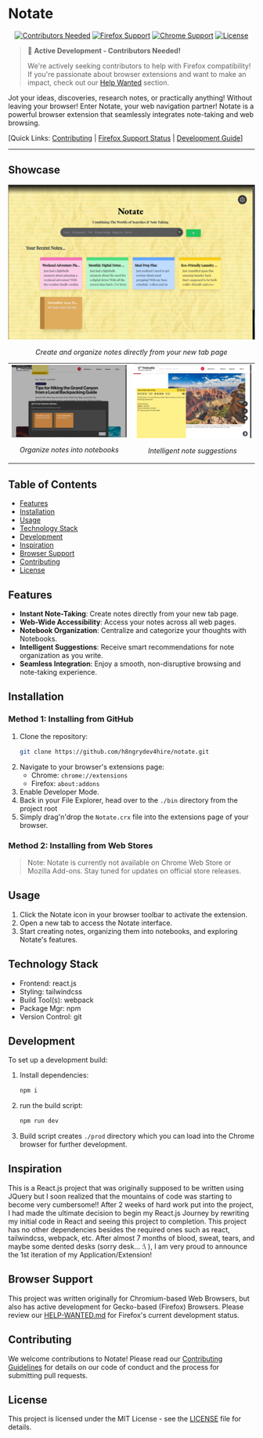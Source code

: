 # Notate

<div align="center">

[![Contributors Needed](https://img.shields.io/badge/Contributors-Needed-red.svg)](CONTRIBUTING.md)
[![Firefox Support](https://img.shields.io/badge/Firefox_Support-In_Progress-orange.svg)](CONTRIBUTING.md)
[![Chrome Support](https://img.shields.io/badge/Chrome-Full_Support-green.svg)](CONTRIBUTING.md)
[![License](https://img.shields.io/badge/License-MIT-blue.svg)](LICENSE)

</div>

> 🚧 **Active Development - Contributors Needed!** 
>
> We're actively seeking contributors to help with Firefox compatibility! If you're passionate about browser extensions and want to make an impact, check out our [Help Wanted](#help-wanted) section.

Jot your ideas, discoveries, research notes, or practically anything! Without leaving your browser! Enter Notate, your web navigation partner! 
Notate is a powerful browser extension that seamlessly integrates note-taking and web browsing.

[Quick Links: [Contributing](#contributing) | [Firefox Support Status](#browser-support) | [Development Guide](#development)]

---

## Showcase

<div align="center">
  <img src="./assets/webstore/promo1.png" alt="Notate New Tab Interface" width="800"/>
  <p><em>Create and organize notes directly from your new tab page</em></p>
  <table>
    <tr>
      <td align="center">
        <img src="./assets/webstore/promo2.png" alt="Notebook Organization" width="400"/>
        <p><em>Organize notes into notebooks</em></p>
      </td>
      <td align="center">
        <img src="./assets/webstore/promo3.png" alt="Smart Suggestions" width="400"/>
        <p><em>Intelligent note suggestions</em></p>
      </td>
    </tr>
  </table>
</div>

## Table of Contents

- [Features](#features)
- [Installation](#installation)
- [Usage](#usage)
- [Technology Stack](#technology-stack)
- [Development](#development)
- [Inspiration](#inspiration)
- [Browser Support](#browser-support)
- [Contributing](#contributing)
- [License](#license)

## Features

- **Instant Note-Taking**: Create notes directly from your new tab page.
- **Web-Wide Accessibility**: Access your notes across all web pages.
- **Notebook Organization**: Centralize and categorize your thoughts with Notebooks.
- **Intelligent Suggestions**: Receive smart recommendations for note organization as you write.
- **Seamless Integration**: Enjoy a smooth, non-disruptive browsing and note-taking experience.

## Installation

### Method 1: Installing from GitHub

1. Clone the repository:
   ```bash
   git clone https://github.com/h8ngrydev4hire/notate.git
   ```
2. Navigate to your browser's extensions page:
   - Chrome: `chrome://extensions`
   - Firefox: `about:addons`
3. Enable Developer Mode.
4. Back in your File Explorer, head over to the `./bin` directory from the project root
5. Simply drag'n'drop the `Notate.crx` file into the extensions page of your browser.


### Method 2: Installing from Web Stores

> Note: Notate is currently not available on Chrome Web Store or Mozilla Add-ons. Stay tuned for updates on official store releases.

## Usage

1. Click the Notate icon in your browser toolbar to activate the extension.
2. Open a new tab to access the Notate interface.
3. Start creating notes, organizing them into notebooks, and exploring Notate's features.


## Technology Stack

- Frontend: react.js
- Styling: tailwindcss
- Build Tool(s): webpack
- Package Mgr: npm
- Version Control: git

## Development

To set up a development build:

1. Install dependencies:
   ```bash
   npm i 
   ```
2. run the build script:
   ```bash
   npm run dev
   ```
3. Build script creates `./prod` directory which you can load into the Chrome browser for further development. 


## Inspiration

This is a React.js project that was originally supposed to be written using JQuery but I soon realized that the mountains of code was starting to become very cumbersome!! After 2 weeks of hard work put into the project, I had made the ultimate decision to begin my React.js Journey by rewriting my initial code in React and seeing this project to completion. This project has no other dependencies besides the required ones such as react, tailwindcss, webpack, etc. After almost 7 months of blood, sweat, tears, and maybe some dented desks (sorry desk... :\ ), I am very proud to announce the 1st iteration of my Application/Extension!

## Browser Support

This project was written originally for Chromium-based Web Browsers, but also has active development for Gecko-based (Firefox) Browsers. Please review our [HELP-WANTED.md](https://github.com/h8ngryDev4Hire/notate/blob/main/HELP-WANTED.md) for Firefox's current development status.

## Contributing

We welcome contributions to Notate! Please read our [Contributing Guidelines](CONTRIBUTING.md) for details on our code of conduct and the process for submitting pull requests.

## License

This project is licensed under the MIT License - see the [LICENSE](LICENSE) file for details.
